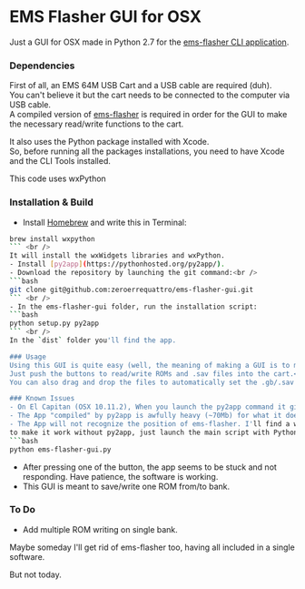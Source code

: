 # EMS Flasher GUI for OSX

Just a GUI for OSX made in Python 2.7 for the [ems-flasher CLI application](https://github.com/mikeryan/ems-flasher).

### Dependencies
First of all, an EMS 64M USB Cart and a USB cable are required (duh).<br />
You can't believe it but the cart needs to be connected to the computer via USB cable.<br />
A compiled version of [ems-flasher](https://github.com/mikeryan/ems-flasher) is required in order for the GUI to make the necessary read/write functions to the cart.

It also uses the Python package installed with Xcode.<br />
So, before running all the packages installations, you need to have Xcode and the CLI Tools installed.

This code uses wxPython

### Installation & Build
- Install [Homebrew](http://brew.sh/) and write this in Terminal:<br />
 ```bash
 brew install wxpython
 ``` <br />
 It will install the wxWidgets libraries and wxPython.
- Install [py2app](https://pythonhosted.org/py2app/).
- Download the repository by launching the git command:<br />
 ```bash
 git clone git@github.com:zeroerrequattro/ems-flasher-gui.git
 ``` <br />
- In the ems-flasher-gui folder, run the installation script:
 ```bash
 python setup.py py2app
 ``` <br />
 In the `dist` folder you'll find the app.

### Usage
Using this GUI is quite easy (well, the meaning of making a GUI is to make things easy).<br />
Just push the buttons to read/write ROMs and .sav files into the cart.<br />
You can also drag and drop the files to automatically set the .gb/.sav file in order to be written.

### Known Issues
- On El Capitan (OSX 10.11.2), When you launch the py2app command it give a `error: [Errno 1] Operation not permitted` error. To resolve it, [follow these steps](http://stackoverflow.com/questions/33197412/py2app-operation-not-permitted).
- The App "compiled" by py2app is awfully heavy (~70Mb) for what it does. 
- The App will not recognize the position of ems-flasher. I'll find a way.
 to make it work without py2app, just launch the main script with Python:
```bash
python ems-flasher-gui.py
```
- After pressing one of the button, the app seems to be stuck and not responding. Have patience, the software is working.
- This GUI is meant to save/write one ROM from/to bank.

### To Do
- Add multiple ROM writing on single bank.

Maybe someday I'll get rid of ems-flasher too, having all included in a single software.

But not today.